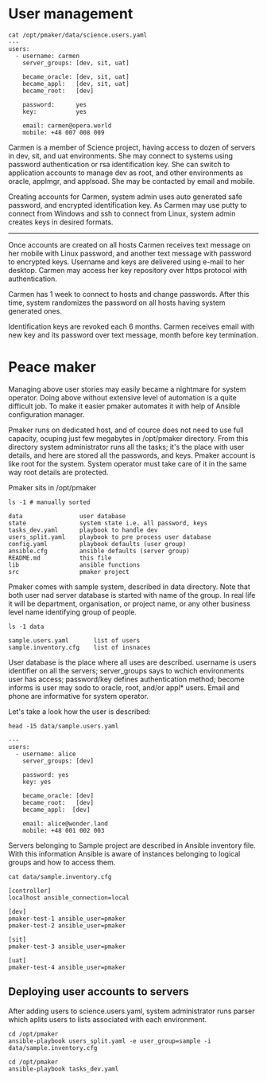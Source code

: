 User management
===============

```
cat /opt/pmaker/data/science.users.yaml
---
users:
  - username: carmen
    server_groups: [dev, sit, uat]

    became_oracle: [dev, sit, uat]
    became_appl:   [dev, sit, uat]
    became_root:   [dev]

    password:      yes
    key:           yes
    
    email: carmen@opera.world
    mobile: +48 007 008 009
```

Carmen is a member of Science project, having access to dozen of servers in dev, sit, and uat environments. She may connect to systems using password authentication or rsa identification key. She can switch to application accounts to manage dev as root, and other environments as oracle, applmgr, and applsoad. She may be contacted by email and mobile.

Creating accounts for Carmen, system admin uses auto generated safe password, and encrypted identification key. As Carmen may use putty to connect from Windows and ssh to connect from Linux, system admin creates keys in desired formats. 

---

Once accounts are created on all hosts Carmen receives text message on her mobile with Linux password, and another text message with password to encrypted keys. Username and keys are delivered using e-mail to her desktop. Carmen may access her key repository over https protocol with authentication.

Carmen has 1 week to connect to hosts and change passwords. After this time, system randomizes the password on all hosts having system generated ones.

Identification keys are revoked each 6 months. Carmen receives email with new key and its password over text message, month before key termination.

# Peace maker

Managing above user stories may easily became a nightmare for system operator. Doing above without extensive level of automation is a quite difficult job. To make it easier pmaker automates it with help of Ansible configuration manager.

Pmaker runs on dedicated host, and of cource does not need to use full capacity, ocuping just few megabytes in /opt/pmaker directory. From this directory system administrator runs all the tasks; it's the place with user details, and here are stored all the passwords, and keys. Pmaker account is like root for the system. System operator must take care of it in the same way root details are protected.

Pmaker sits in /opt/pmaker

```
ls -1 # manually sorted

data                user database
state               system state i.e. all password, keys
tasks_dev.yaml      playbook to handle dev
users_split.yaml    playbook to pre process user database       
config.yaml         playbook defaults (user group)
ansible.cfg         ansible defaults (server group)
README.md           this file
lib                 ansible functions
src                 pmaker project
```

Pmaker comes with sample system, described in data directory. Note that both user nad server database is started with name of the group. In real life it will be department, organisation, or project name, or any other business level name identifying group of people.

```
ls -1 data

sample.users.yaml       list of users
sample.inventory.cfg    list of insnaces
```

User database is the place where all uses are described. username is users identifier on all the servers; server_groups says to wchich environments user has access; password/key defines authentication method; become informs is user may sodo to oracle, root, and/or appl* users. Email and phone are informative for system operator. 


Let's take a look how the user is described:

```
head -15 data/sample.users.yaml

---
users:
  - username: alice
    server_groups: [dev]
    
    password: yes
    key: yes

    became_oracle: [dev]
    became_root:   [dev]
    became_appl:  [dev]

    email: alice@wonder.land
    mobile: +48 001 002 003
```

Servers belonging to Sample project are described in Ansible inventory file. With this information Ansible is aware of instances belonging to logical groups and how to access them.

```
cat data/sample.inventory.cfg 

[controller]
localhost ansible_connection=local

[dev]
pmaker-test-1 ansible_user=pmaker
pmaker-test-2 ansible_user=pmaker

[sit]
pmaker-test-3 ansible_user=pmaker

[uat]
pmaker-test-4 ansible_user=pmaker
```


## Deploying user accounts to servers

After adding users to science.users.yaml, system administrator runs parser which aplits users to lists associated with each environment.

```
cd /opt/pmaker
ansible-playbook users_split.yaml -e user_group=sample -i data/sample.inventory.cfg 
```


```
cd /opt/pmaker
ansible-playbook tasks_dev.yaml 
```